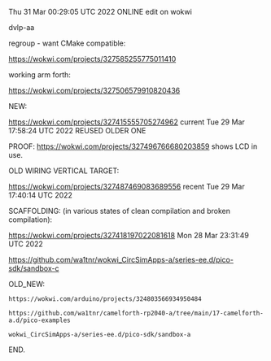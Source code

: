Thu 31 Mar 00:29:05 UTC 2022  ONLINE edit on wokwi

dvlp-aa

  regroup - want CMake compatible:
  
  https://wokwi.com/projects/327585255775011410


  working arm forth:

  https://wokwi.com/projects/327506579910820436

  NEW:

  https://wokwi.com/projects/327415555705274962  current Tue 29 Mar 17:58:24 UTC 2022  REUSED OLDER ONE

  PROOF:
  https://wokwi.com/projects/327496766680203859  shows LCD in use.

  OLD WIRING VERTICAL TARGET:

  https://wokwi.com/projects/327487469083689556  recent  Tue 29 Mar 17:40:14 UTC 2022

  SCAFFOLDING:  (in various states of clean compilation and broken compilation):
  
  https://wokwi.com/projects/327418197022081618    Mon 28 Mar 23:31:49 UTC 2022

  https://github.com/wa1tnr/wokwi_CircSimApps-a/series-ee.d/pico-sdk/sandbox-c

  OLD_NEW:

    https://wokwi.com/arduino/projects/324803566934950484

    https://github.com/wa1tnr/camelforth-rp2040-a/tree/main/17-camelforth-a.d/pico-examples

    wokwi_CircSimApps-a/series-ee.d/pico-sdk/sandbox-a

END.
